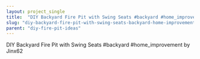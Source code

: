```yaml
---
layout: project_single
title:  "DIY Backyard Fire Pit with Swing Seats #backyard #home_improvement by Jinx62"
slug: "diy-backyard-fire-pit-with-swing-seats-backyard-home-improvement-by-jinx62"
parent: "diy-fire-pit-ideas"
---
```

DIY Backyard Fire Pit with Swing Seats #backyard #home_improvement by Jinx62
